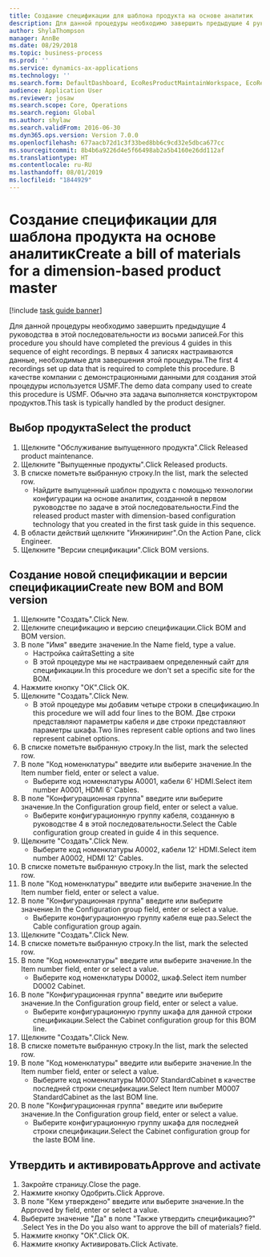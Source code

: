 ```yaml
---
title: Создание спецификации для шаблона продукта на основе аналитик
description: Для данной процедуры необходимо завершить предыдущие 4 руководства в этой последовательности из восьми записей.
author: ShylaThompson
manager: AnnBe
ms.date: 08/29/2018
ms.topic: business-process
ms.prod: ''
ms.service: dynamics-ax-applications
ms.technology: ''
ms.search.form: DefaultDashboard, EcoResProductMaintainWorkspace, EcoResProductOpenCasesFormPart, EcoResProductDetailsExtended, BOMConsistOf, BOMTable, InventItemIdLookupSimple, HcmWorkerLookUp
audience: Application User
ms.reviewer: josaw
ms.search.scope: Core, Operations
ms.search.region: Global
ms.author: shylaw
ms.search.validFrom: 2016-06-30
ms.dyn365.ops.version: Version 7.0.0
ms.openlocfilehash: 677aacb72d1c3f33bed8bb6c9cd32e5dbca677cc
ms.sourcegitcommit: 8b4b6a9226d4e5f66498ab2a5b4160e26dd112af
ms.translationtype: HT
ms.contentlocale: ru-RU
ms.lasthandoff: 08/01/2019
ms.locfileid: "1844929"
---
```

# <a name="create-a-bill-of-materials-for-a-dimension-based-product-master"></a><span data-ttu-id="c7886-103">Создание спецификации для шаблона продукта на основе аналитик</span><span class="sxs-lookup"><span data-stu-id="c7886-103">Create a bill of materials for a dimension-based product master</span></span>

[!include [task guide banner](../../includes/task-guide-banner.md)]

<span data-ttu-id="c7886-104">Для данной процедуры необходимо завершить предыдущие 4 руководства в этой последовательности из восьми записей.</span><span class="sxs-lookup"><span data-stu-id="c7886-104">For this procedure you should have completed the previous 4 guides in this sequence of eight recordings.</span></span> <span data-ttu-id="c7886-105">В первых 4 записях настраиваются данные, необходимые для завершения этой процедуры.</span><span class="sxs-lookup"><span data-stu-id="c7886-105">The first 4 recordings set up data that is required to complete this procedure.</span></span> <span data-ttu-id="c7886-106">В качестве компании с демонстрационными данными для создания этой процедуры используется USMF.</span><span class="sxs-lookup"><span data-stu-id="c7886-106">The demo data company used to create this procedure is USMF.</span></span> <span data-ttu-id="c7886-107">Обычно эта задача выполняется конструктором продуктов.</span><span class="sxs-lookup"><span data-stu-id="c7886-107">This task is typically handled by the product designer.</span></span>


## <a name="select-the-product"></a><span data-ttu-id="c7886-108">Выбор продукта</span><span class="sxs-lookup"><span data-stu-id="c7886-108">Select the product</span></span>
1. <span data-ttu-id="c7886-109">Щелкните "Обслуживание выпущенного продукта".</span><span class="sxs-lookup"><span data-stu-id="c7886-109">Click Released product maintenance.</span></span>
2. <span data-ttu-id="c7886-110">Щелкните "Выпущенные продукты".</span><span class="sxs-lookup"><span data-stu-id="c7886-110">Click Released products.</span></span>
3. <span data-ttu-id="c7886-111">В списке пометьте выбранную строку.</span><span class="sxs-lookup"><span data-stu-id="c7886-111">In the list, mark the selected row.</span></span>
    * <span data-ttu-id="c7886-112">Найдите выпущенный шаблон продукта с помощью технологии конфигурации на основе аналитик, созданной в первом руководстве по задаче в этой последовательности.</span><span class="sxs-lookup"><span data-stu-id="c7886-112">Find the released product master with dimension-based configuration technology that you created in the first task guide in this sequence.</span></span>  
4. <span data-ttu-id="c7886-113">В области действий щелкните "Инжиниринг".</span><span class="sxs-lookup"><span data-stu-id="c7886-113">On the Action Pane, click Engineer.</span></span>
5. <span data-ttu-id="c7886-114">Щелкните "Версии спецификации".</span><span class="sxs-lookup"><span data-stu-id="c7886-114">Click BOM versions.</span></span>

## <a name="create-new-bom-and-bom-version"></a><span data-ttu-id="c7886-115">Создание новой спецификации и версии спецификации</span><span class="sxs-lookup"><span data-stu-id="c7886-115">Create new BOM and BOM version</span></span>
1. <span data-ttu-id="c7886-116">Щелкните "Создать".</span><span class="sxs-lookup"><span data-stu-id="c7886-116">Click New.</span></span>
2. <span data-ttu-id="c7886-117">Щелкните спецификацию и версию спецификации.</span><span class="sxs-lookup"><span data-stu-id="c7886-117">Click BOM and BOM version.</span></span>
3. <span data-ttu-id="c7886-118">В поле "Имя" введите значение.</span><span class="sxs-lookup"><span data-stu-id="c7886-118">In the Name field, type a value.</span></span>
    * <span data-ttu-id="c7886-119">Настройка сайта</span><span class="sxs-lookup"><span data-stu-id="c7886-119">Setting a site</span></span>  
    * <span data-ttu-id="c7886-120">В этой процедуре мы не настраиваем определенный сайт для спецификации.</span><span class="sxs-lookup"><span data-stu-id="c7886-120">In this procedure we don't set a specific site for the BOM.</span></span>  
4. <span data-ttu-id="c7886-121">Нажмите кнопку "OК".</span><span class="sxs-lookup"><span data-stu-id="c7886-121">Click OK.</span></span>
5. <span data-ttu-id="c7886-122">Щелкните "Создать".</span><span class="sxs-lookup"><span data-stu-id="c7886-122">Click New.</span></span>
    * <span data-ttu-id="c7886-123">В этой процедуре мы добавим четыре строки в спецификацию.</span><span class="sxs-lookup"><span data-stu-id="c7886-123">In this procedure we will add four lines to the BOM.</span></span> <span data-ttu-id="c7886-124">Две строки представляют параметры кабеля и две строки представляют параметры шкафа.</span><span class="sxs-lookup"><span data-stu-id="c7886-124">Two lines represent cable options and two lines represent cabinet options.</span></span>  
6. <span data-ttu-id="c7886-125">В списке пометьте выбранную строку.</span><span class="sxs-lookup"><span data-stu-id="c7886-125">In the list, mark the selected row.</span></span>
7. <span data-ttu-id="c7886-126">В поле "Код номенклатуры" введите или выберите значение.</span><span class="sxs-lookup"><span data-stu-id="c7886-126">In the Item number field, enter or select a value.</span></span>
    * <span data-ttu-id="c7886-127">Выберите код номенклатуры A0001, кабели 6' HDMI.</span><span class="sxs-lookup"><span data-stu-id="c7886-127">Select item number A0001, HDMI 6' Cables.</span></span>  
8. <span data-ttu-id="c7886-128">В поле "Конфигурационная группа" введите или выберите значение.</span><span class="sxs-lookup"><span data-stu-id="c7886-128">In the Configuration group field, enter or select a value.</span></span>
    * <span data-ttu-id="c7886-129">Выберите конфигурационную группу кабеля, созданную в руководстве 4 в этой последовательности.</span><span class="sxs-lookup"><span data-stu-id="c7886-129">Select the Cable configuration group created in guide 4 in this sequence.</span></span>  
9. <span data-ttu-id="c7886-130">Щелкните "Создать".</span><span class="sxs-lookup"><span data-stu-id="c7886-130">Click New.</span></span>
    * <span data-ttu-id="c7886-131">Выберите код номенклатуры A0002, кабели 12' HDMI.</span><span class="sxs-lookup"><span data-stu-id="c7886-131">Select item number A0002, HDMI 12' Cables.</span></span>  
10. <span data-ttu-id="c7886-132">В списке пометьте выбранную строку.</span><span class="sxs-lookup"><span data-stu-id="c7886-132">In the list, mark the selected row.</span></span>
11. <span data-ttu-id="c7886-133">В поле "Код номенклатуры" введите или выберите значение.</span><span class="sxs-lookup"><span data-stu-id="c7886-133">In the Item number field, enter or select a value.</span></span>
12. <span data-ttu-id="c7886-134">В поле "Конфигурационная группа" введите или выберите значение.</span><span class="sxs-lookup"><span data-stu-id="c7886-134">In the Configuration group field, enter or select a value.</span></span>
    * <span data-ttu-id="c7886-135">Выберите конфигурационную группу кабеля еще раз.</span><span class="sxs-lookup"><span data-stu-id="c7886-135">Select the Cable configuration group again.</span></span>  
13. <span data-ttu-id="c7886-136">Щелкните "Создать".</span><span class="sxs-lookup"><span data-stu-id="c7886-136">Click New.</span></span>
14. <span data-ttu-id="c7886-137">В списке пометьте выбранную строку.</span><span class="sxs-lookup"><span data-stu-id="c7886-137">In the list, mark the selected row.</span></span>
15. <span data-ttu-id="c7886-138">В поле "Код номенклатуры" введите или выберите значение.</span><span class="sxs-lookup"><span data-stu-id="c7886-138">In the Item number field, enter or select a value.</span></span>
    * <span data-ttu-id="c7886-139">Выберите код номенклатуры D0002, шкаф.</span><span class="sxs-lookup"><span data-stu-id="c7886-139">Select item number D0002 Cabinet.</span></span>  
16. <span data-ttu-id="c7886-140">В поле "Конфигурационная группа" введите или выберите значение.</span><span class="sxs-lookup"><span data-stu-id="c7886-140">In the Configuration group field, enter or select a value.</span></span>
    * <span data-ttu-id="c7886-141">Выберите конфигурационную группу шкафа для данной строки спецификации.</span><span class="sxs-lookup"><span data-stu-id="c7886-141">Select the Cabinet configuration group for this BOM line.</span></span>  
17. <span data-ttu-id="c7886-142">Щелкните "Создать".</span><span class="sxs-lookup"><span data-stu-id="c7886-142">Click New.</span></span>
18. <span data-ttu-id="c7886-143">В списке пометьте выбранную строку.</span><span class="sxs-lookup"><span data-stu-id="c7886-143">In the list, mark the selected row.</span></span>
19. <span data-ttu-id="c7886-144">В поле "Код номенклатуры" введите или выберите значение.</span><span class="sxs-lookup"><span data-stu-id="c7886-144">In the Item number field, enter or select a value.</span></span>
    * <span data-ttu-id="c7886-145">Выберите код номенклатуры M0007 StandardCabinet в качестве последней строки спецификации.</span><span class="sxs-lookup"><span data-stu-id="c7886-145">Select Item number M0007 StandardCabinet as the last BOM line.</span></span>  
20. <span data-ttu-id="c7886-146">В поле "Конфигурационная группа" введите или выберите значение.</span><span class="sxs-lookup"><span data-stu-id="c7886-146">In the Configuration group field, enter or select a value.</span></span>
    * <span data-ttu-id="c7886-147">Выберите конфигурационную группу шкафа для последней строки спецификации.</span><span class="sxs-lookup"><span data-stu-id="c7886-147">Select the Cabinet configuration group for the laste BOM line.</span></span>  

## <a name="approve-and-activate"></a><span data-ttu-id="c7886-148">Утвердить и активировать</span><span class="sxs-lookup"><span data-stu-id="c7886-148">Approve and activate</span></span>
1. <span data-ttu-id="c7886-149">Закройте страницу.</span><span class="sxs-lookup"><span data-stu-id="c7886-149">Close the page.</span></span>
2. <span data-ttu-id="c7886-150">Нажмите кнопку Одобрить.</span><span class="sxs-lookup"><span data-stu-id="c7886-150">Click Approve.</span></span>
3. <span data-ttu-id="c7886-151">В поле "Кем утверждено" введите или выберите значение.</span><span class="sxs-lookup"><span data-stu-id="c7886-151">In the Approved by field, enter or select a value.</span></span>
4. <span data-ttu-id="c7886-152">Выберите значение "Да" в поле "Также утвердить спецификацию?" .</span><span class="sxs-lookup"><span data-stu-id="c7886-152">Select Yes in the Do you also want to approve the bill of materials? field.</span></span>
5. <span data-ttu-id="c7886-153">Нажмите кнопку "OК".</span><span class="sxs-lookup"><span data-stu-id="c7886-153">Click OK.</span></span>
6. <span data-ttu-id="c7886-154">Нажмите кнопку Активировать.</span><span class="sxs-lookup"><span data-stu-id="c7886-154">Click Activate.</span></span>

